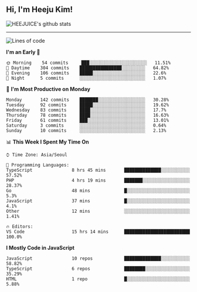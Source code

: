 ## Hi, I'm Heeju Kim!

![HEEJUICE's github stats](https://github-readme-stats.vercel.app/api?username=HEEJUICE&show_icons=true)

---
<!--START_SECTION:waka-->
![Lines of code](https://img.shields.io/badge/From%20Hello%20World%20I%27ve%20Written-22.2%20million%20lines%20of%20code-blue)

**I'm an Early 🐤** 

```text
🌞 Morning    54 commits     ███░░░░░░░░░░░░░░░░░░░░░░   11.51% 
🌆 Daytime    304 commits    ████████████████░░░░░░░░░   64.82% 
🌃 Evening    106 commits    █████░░░░░░░░░░░░░░░░░░░░   22.6% 
🌙 Night      5 commits      ░░░░░░░░░░░░░░░░░░░░░░░░░   1.07%

```
📅 **I'm Most Productive on Monday** 

```text
Monday       142 commits    ███████░░░░░░░░░░░░░░░░░░   30.28% 
Tuesday      92 commits     █████░░░░░░░░░░░░░░░░░░░░   19.62% 
Wednesday    83 commits     ████░░░░░░░░░░░░░░░░░░░░░   17.7% 
Thursday     78 commits     ████░░░░░░░░░░░░░░░░░░░░░   16.63% 
Friday       61 commits     ███░░░░░░░░░░░░░░░░░░░░░░   13.01% 
Saturday     3 commits      ░░░░░░░░░░░░░░░░░░░░░░░░░   0.64% 
Sunday       10 commits     ░░░░░░░░░░░░░░░░░░░░░░░░░   2.13%

```


📊 **This Week I Spent My Time On** 

```text
⌚︎ Time Zone: Asia/Seoul

💬 Programming Languages: 
TypeScript               8 hrs 45 mins       ██████████████░░░░░░░░░░░   57.52% 
PHP                      4 hrs 19 mins       ███████░░░░░░░░░░░░░░░░░░   28.37% 
Go                       48 mins             █░░░░░░░░░░░░░░░░░░░░░░░░   5.3% 
JavaScript               37 mins             █░░░░░░░░░░░░░░░░░░░░░░░░   4.1% 
Other                    12 mins             ░░░░░░░░░░░░░░░░░░░░░░░░░   1.41%

🔥 Editors: 
VS Code                  15 hrs 14 mins      █████████████████████████   100.0%

```

**I Mostly Code in JavaScript** 

```text
JavaScript               10 repos            ██████████████░░░░░░░░░░░   58.82% 
TypeScript               6 repos             ████████░░░░░░░░░░░░░░░░░   35.29% 
HTML                     1 repo              █░░░░░░░░░░░░░░░░░░░░░░░░   5.88%

```



<!--END_SECTION:waka-->
